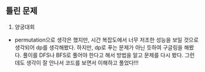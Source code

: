 ## 틀린 문제
1. 양궁대회
  - permutation으로 생각은 했지만, 시간 복잡도에서 너무 저조한 성능을 보일 것으로 생각되어 dp를 생각해봤다. 하지만, dp로 푸는 문제가 아닌 듯하여 구글링을 해봤다. 풀이를 DFS나 BFS로 풀어야 한다고 해서 방법을 알고 문제를 다시 봤다. 그런데도 생각이 잘 안나서 코드를 보면서 이해하고 풀었다!!!